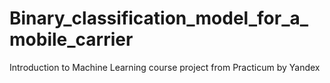 # Binary_classification_model_for_a_mobile_carrier
Introduction to Machine Learning course project from Practicum by Yandex
